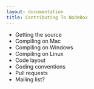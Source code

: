 ```yaml
---
layout: documentation
title: Contributing To NodeBox
---
```


* Getting the source
* Compiling on Mac
* Compiling on Windows
* Compiling on Linux
* Code layout
* Coding conventions
* Pull requests
* Mailing list?